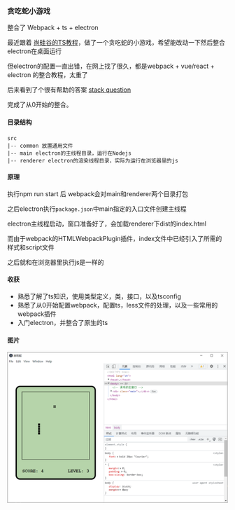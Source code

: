 ### 贪吃蛇小游戏

整合了 Webpack + ts + electron

最近跟着 [尚硅谷的TS教程](https://www.bilibili.com/video/BV1Xy4y1v7S2?share_source=copy_web)，做了一个贪吃蛇的小游戏，希望能改动一下然后整合electron在桌面运行

但electron的配置一直出错，在网上找了很久，都是webpack + vue/react + electron 的整合教程，太重了

后来看到了个很有帮助的答案 [stack question](https://stackoverflow.com/questions/48972912/electron-typescript-webpack-boilerplate-example)

完成了从0开始的整合。

#### 目录结构

```
src
|-- common 放置通用文件
|-- main electron的主线程目录，运行在Nodejs
|-- renderer electron的渲染线程目录，实际为运行在浏览器里的js
```

#### 原理

执行npm run start 后 webpack会对main和renderer两个目录打包

之后electron执行`package.json`中main指定的入口文件创建主线程

electron主线程启动，窗口准备好了，会加载renderer下dist的index.html

而由于webpack的HTMLWebpackPlugin插件，index文件中已经引入了所需的样式和script文件

之后就和在浏览器里执行js是一样的

#### 收获

- 熟悉了解了ts知识，使用类型定义，类，接口，以及tsconfig
- 熟悉了从0开始配置webpack，配置ts，less文件的处理，以及一些常用的webpack插件
- 入门electron，并整合了原生的ts

#### 图片

![image](https://github.com/Yu15693/Snakes/blob/master/img/image.png?raw=true)

